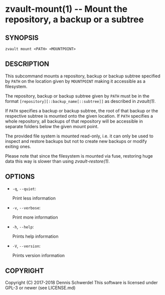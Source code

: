 zvault-mount(1) -- Mount the repository, a backup or a subtree
==============================================================

## SYNOPSIS

`zvault mount <PATH> <MOUNTPOINT>`


## DESCRIPTION

This subcommand mounts a repository, backup or backup subtree specified by
`PATH` on the location given by `MOUNTPOINT` making it accessible as a
filesystem.

The repository, backup or backup subtree given by `PATH` must be in the format
`[repository][::backup_name[::subtree]]` as described in _zvault(1)_.

If `PATH` specifies a backup or backup subtree, the root of that backup or the
respective subtree is mounted onto the given location.
If `PATH` specifies a whole repository, all backups of that repository will be
accessible in separate folders below the given mount point.

The provided file system is mounted read-only, i.e. it can only be used to
inspect and restore backups but not to create new backups or modify exiting
ones.

Please note that since the filesystem is mounted via fuse, restoring huge data
this way is slower than using _zvault-restore(1)_.


## OPTIONS

* `-q`, `--quiet`:

  Print less information


* `-v`, `--verbose`:

  Print more information


* `-h`, `--help`:

  Prints help information


* `-V`, `--version`:     

  Prints version information


## COPYRIGHT

Copyright (C) 2017-2018  Dennis Schwerdel
This software is licensed under GPL-3 or newer (see LICENSE.md)
